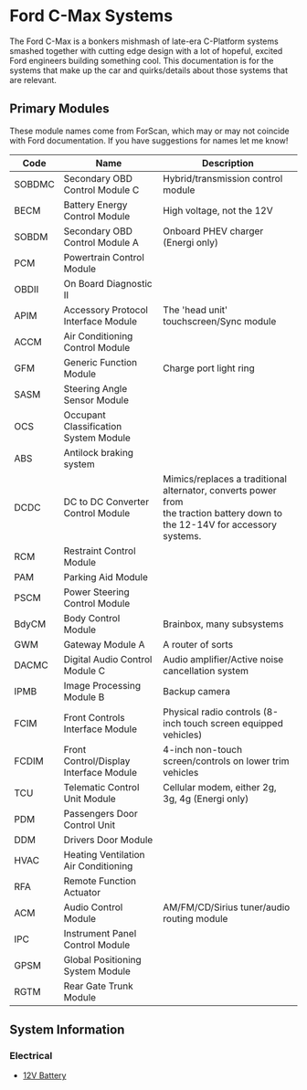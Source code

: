 # Ford C-Max Systems

The Ford C-Max is a bonkers mishmash of late-era C-Platform systems smashed together with cutting edge design with a lot of hopeful, excited Ford engineers building something cool. This documentation is for the systems that make up the car and quirks/details about those systems that are relevant.

## Primary Modules

These module names come from ForScan, which may or may not coincide with Ford documentation. If you have suggestions for names let me know!

| Code   | Name                                   | Description                                                                                                                       |
| ------ | -------------------------------------- | --------------------------------------------------------------------------------------------------------------------------------- |
| SOBDMC | Secondary OBD Control Module C         | Hybrid/transmission control module                                                                                                |
| BECM   | Battery Energy Control Module          | High voltage, not the 12V                                                                                                         |
| SOBDM  | Secondary OBD Control Module A         | Onboard PHEV charger (Energi only)                                                                                                |
| PCM    | Powertrain Control Module              |                                                                                                                                   |
| OBDII  | On Board Diagnostic II                 |                                                                                                                                   |
| APIM   | Accessory Protocol Interface Module    | The 'head unit' touchscreen/Sync module                                                                                           |
| ACCM   | Air Conditioning Control Module        |                                                                                                                                   |
| GFM    | Generic Function Module                | Charge port light ring                                                                                                            |
| SASM   | Steering Angle Sensor Module           |                                                                                                                                   |
| OCS    | Occupant Classification System Module  |                                                                                                                                   |
| ABS    | Antilock braking system                |                                                                                                                                   |
| DCDC   | DC to DC Converter Control Module      | Mimics/replaces a traditional alternator, converts power from<br />the traction battery down to the 12-14V for accessory systems. |
| RCM    | Restraint Control Module               |                                                                                                                                   |
| PAM    | Parking Aid Module                     |                                                                                                                                   |
| PSCM   | Power Steering Control Module          |                                                                                                                                   |
| BdyCM  | Body Control Module                    | Brainbox, many subsystems                                                                                                         |
| GWM    | Gateway Module A                       | A router of sorts                                                                                                                 |
| DACMC  | Digital Audio Control Module C         | Audio amplifier/Active noise cancellation system                                                                                  |
| IPMB   | Image Processing Module B              | Backup camera                                                                                                                     |
| FCIM   | Front Controls Interface Module        | Physical radio controls (8-inch touch screen equipped vehicles)                                                                   |
| FCDIM  | Front Control/Display Interface Module | 4-inch non-touch screen/controls on lower trim vehicles                                                                           |
| TCU    | Telematic Control Unit Module          | Cellular modem, either 2g, 3g, 4g (Energi only)                                                                                   |
| PDM    | Passengers Door Control Unit           |                                                                                                                                   |
| DDM    | Drivers Door Module                    |                                                                                                                                   |
| HVAC   | Heating Ventilation Air Conditioning   |                                                                                                                                   |
| RFA    | Remote Function Actuator               |                                                                                                                                   |
| ACM    | Audio Control Module                   | AM/FM/CD/Sirius tuner/audio routing module                                                                                        |
| IPC    | Instrument Panel Control Module        |                                                                                                                                   |
| GPSM   | Global Positioning System Module       |                                                                                                                                   |
| RGTM   | Rear Gate Trunk Module                 |                                                                                                                                   |

## System Information

### Electrical

* [12V Battery](./electrical/low_voltage_battery.md)
